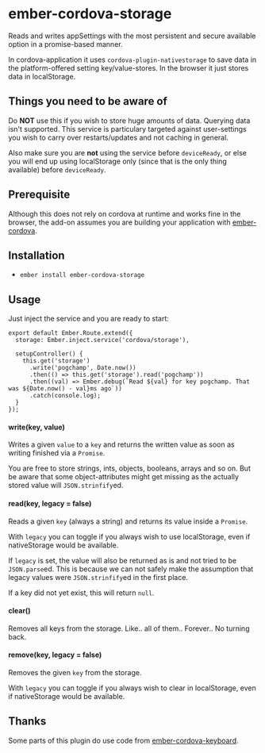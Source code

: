 # ember-cordova-storage

Reads and writes appSettings with the most persistent and secure available
option in a promise-based manner.

In cordova-application it uses `cordova-plugin-nativestorage` to save data in
the platform-offered setting key/value-stores. In the browser it just stores
data in localStorage.

## Things you need to be aware of

Do **NOT** use this if you wish to store huge amounts of data. Querying data isn't
supported. This service is particulary targeted against user-settings you wish
to carry over restarts/updates and not caching in general.

Also make sure you are **not** using the service before `deviceReady`, or else
you will end up using localStorage only (since that is the only thing available)
before `deviceReady`.

## Prerequisite

Although this does not rely on cordova at runtime and works fine in the browser,
the add-on assumes you are building your application with
[ember-cordova](https://github.com/isleofcode/ember-cordova).

## Installation

* `ember install ember-cordova-storage`

## Usage

Just inject the service and you are ready to start:

```
export default Ember.Route.extend({
  storage: Ember.inject.service('cordova/storage'),

  setupController() {
    this.get('storage')
      .write('pogchamp', Date.now())
      .then(() => this.get('storage').read('pogchamp'))
      .then((val) => Ember.debug(`Read ${val} for key pogchamp. That was ${Date.now() - val}ms ago`))
      .catch(console.log);
  }
});
```

#### write(key, value)

Writes a given `value` to a `key` and returns the written value as soon as writing
finished via a `Promise`.

You are free to store strings, ints, objects, booleans, arrays and so on. But be
aware that some object-attributes might get missing as the actually stored value
will `JSON.strinfify`ed.

#### read(key, legacy = false)

Reads a given `key` (always a string) and returns its value inside a `Promise`.

With `legacy` you can toggle if you always wish to use localStorage, even if
nativeStorage would be available.

If `legacy` is set, the value will also be returned as is and not tried to be
`JSON.parse`ed. This is because we can not safely make the assumption that legacy
values were `JSON.strinfify`ed in the first place.

If a key did not yet exist, this will return `null`.

#### clear()

Removes all keys from the storage. Like.. all of them.. Forever.. No turning back.

#### remove(key, legacy = false)

Removes the given `key` from the storage.

With `legacy` you can toggle if you always wish to clear in localStorage, even if
nativeStorage would be available.

## Thanks

Some parts of this plugin do use code from [ember-cordova-keyboard](https://github.com/isleofcode/ember-cordova-keyboard).
